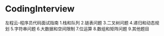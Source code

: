 # CodingInterview
左程云-程序员代码面试指南
1.栈和队列
2.链表问题
3.二叉树问题
4.递归和动态规划
5.字符串问题
6.大数据和空间限制
7.位运算
8.数组和矩阵问题
9.其他题目
